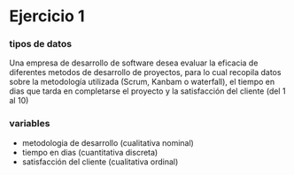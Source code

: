 # Ejercicio 1

### tipos de datos

Una empresa de desarrollo de software desea evaluar la eficacia de diferentes metodos de desarrollo de proyectos, para lo cual recopila datos sobre la metodología utilizada (Scrum, Kanbam o waterfall), el tiempo
en dias que tarda en completarse el proyecto y la satisfacción del cliente (del 1 al 10)

### variables 

- metodologia de desarrollo (cualitativa nominal)
- tiempo en dias (cuantitativa discreta)
- satisfacción del cliente (cualitativa ordinal) 
